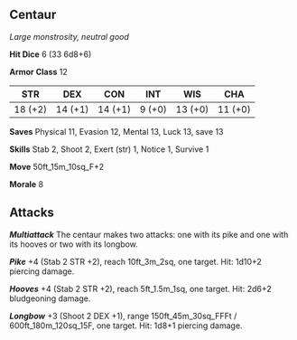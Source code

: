 ## Centaur

*Large monstrosity, neutral good*

**Hit Dice** 6 (33 6d8+6)

**Armor Class** 12

| STR     | DEX     | CON     | INT     | WIS     | CHA     |
|---------|---------|---------|---------|---------|---------|
| 18 (+2) | 14 (+1) | 14 (+1) |  9 (+0) | 13 (+0) | 11 (+0) |

**Saves** Physical 11, Evasion 12, Mental 13, Luck 13, save 13

**Skills** Stab 2, Shoot 2, Exert (str) 1, Notice 1, Survive 1

**Move** 50ft\_15m\_10sq\_F+2

**Morale** 8

## Attacks

***Multiattack*** The centaur makes two attacks: one with its pike and one with its hooves or two with its longbow.

***Pike*** +4 (Stab 2 STR +2), reach 10ft\_3m\_2sq, one target. Hit: 1d10+2 piercing damage.

***Hooves*** +4 (Stab 2 STR +2), reach 5ft\_1.5m\_1sq, one target. Hit: 2d6+2 bludgeoning damage.

***Longbow*** +3 (Shoot 2 DEX +1), range 150ft\_45m\_30sq\_FFFt / 600ft\_180m\_120sq\_15F, one target. Hit: 1d8+1 piercing damage.

